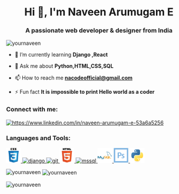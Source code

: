 <h1 align="center">Hi 👋, I'm Naveen Arumugam E</h1>
<h3 align="center">A passionate web developer & designer from India</h3>

<p align="left"> <img src="https://komarev.com/ghpvc/?username=yournaveen&label=Profile%20views&color=0e75b6&style=flat" alt="yournaveen" /> </p>

- 🌱 I’m currently learning **Django ,React**

- 💬 Ask me about **Python,HTML,CSS,SQL**

- 📫 How to reach me **nacodeofficial@gmail.com**

- ⚡ Fun fact **It is impossible to print Hello world as a coder**

<h3 align="left">Connect with me:</h3>
<p align="left">
<a href="https://linkedin.com/in/https://www.linkedin.com/in/naveen-arumugam-e-53a6a5256" target="blank"><img align="center" src="https://raw.githubusercontent.com/rahuldkjain/github-profile-readme-generator/master/src/images/icons/Social/linked-in-alt.svg" alt="https://www.linkedin.com/in/naveen-arumugam-e-53a6a5256" height="30" width="40" /></a>
</p>

<h3 align="left">Languages and Tools:</h3>
<p align="left"> <a href="https://www.w3schools.com/css/" target="_blank" rel="noreferrer"> <img src="https://raw.githubusercontent.com/devicons/devicon/master/icons/css3/css3-original-wordmark.svg" alt="css3" width="40" height="40"/> </a> <a href="https://www.djangoproject.com/" target="_blank" rel="noreferrer"> <img src="https://cdn.worldvectorlogo.com/logos/django.svg" alt="django" width="40" height="40"/> </a> <a href="https://git-scm.com/" target="_blank" rel="noreferrer"> <img src="https://www.vectorlogo.zone/logos/git-scm/git-scm-icon.svg" alt="git" width="40" height="40"/> </a> <a href="https://www.w3.org/html/" target="_blank" rel="noreferrer"> <img src="https://raw.githubusercontent.com/devicons/devicon/master/icons/html5/html5-original-wordmark.svg" alt="html5" width="40" height="40"/> </a> <a href="https://www.microsoft.com/en-us/sql-server" target="_blank" rel="noreferrer"> <img src="https://www.svgrepo.com/show/303229/microsoft-sql-server-logo.svg" alt="mssql" width="40" height="40"/> </a> <a href="https://www.mysql.com/" target="_blank" rel="noreferrer"> <img src="https://raw.githubusercontent.com/devicons/devicon/master/icons/mysql/mysql-original-wordmark.svg" alt="mysql" width="40" height="40"/> </a> <a href="https://www.photoshop.com/en" target="_blank" rel="noreferrer"> <img src="https://raw.githubusercontent.com/devicons/devicon/master/icons/photoshop/photoshop-line.svg" alt="photoshop" width="40" height="40"/> </a> <a href="https://www.python.org" target="_blank" rel="noreferrer"> <img src="https://raw.githubusercontent.com/devicons/devicon/master/icons/python/python-original.svg" alt="python" width="40" height="40"/> </a> </p>

<p><img align="left" src="https://github-readme-stats.vercel.app/api/top-langs?username=yournaveen&show_icons=true&locale=en&layout=compact" alt="yournaveen" /></p>

<p>&nbsp;<img align="center" src="https://github-readme-stats.vercel.app/api?username=yournaveen&show_icons=true&locale=en" alt="yournaveen" /></p>

<p><img align="center" src="https://github-readme-streak-stats.herokuapp.com/?user=yournaveen&" alt="yournaveen" /></p>
